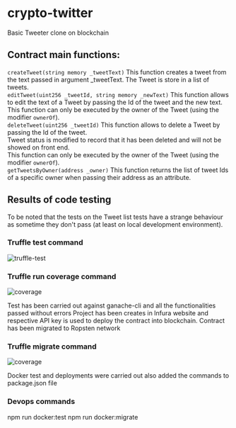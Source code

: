 # crypto-twitter
Basic Tweeter clone on blockchain

## Contract main functions:
```createTweet(string memory _tweetText)```
This function creates a tweet from the text passed in argument _tweetText. The Tweet is store in a list of tweets.  
```editTweet(uint256 _tweetId, string memory _newText)```
This function allows to edit the text of a Tweet by passing the Id of the tweet and the new text.  
This function can only be executed by the owner of the Tweet (using the modifier ```ownerOf```).  
```deleteTweet(uint256 _tweetId)```
This function allows to delete a Tweet by passing the Id of the tweet.   
Tweet status is modified to record that it has been deleted and will not be showed on front end.    
This function can only be executed by the owner of the Tweet (using the modifier ```ownerOf```).  
```getTweetsByOwner(address _owner)``` 
This function returns the list of tweet Ids of a specific owner when passing their address as an attribute.
## Results of code testing
To be noted that the tests on the Tweet list tests have a strange behaviour as sometime they don't pass (at least on local development environment). 
### Truffle test command
![truffle-test](./images/truffle_test.png)  
### Truffle run coverage command
![coverage](./images/test_coverage.png)

Test has been carried out against ganache-cli and all the functionalities passed without errors
Project has been creates in Infura website and respective API key is used to deploy the contract into blockchain.
Contract has been migrated to Ropsten network
### Truffle migrate command
![coverage](./images/ropstenmigrate.png)

Docker test and deployments were carried out also added the commands to package.json file 
### Devops commands
npm run docker:test
npm run docker:migrate

